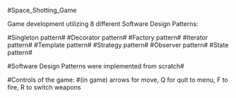 #Space_Shotting_Game



Game development utilizing 8 different Software Design Patterns:

#Singleton pattern#
#Decorator pattern#
#Factory pattern#
#Iterator pattern#
#Template pattern#
#Strategy pattern#
#Observer pattern#
#State pattern#

#Software Design Patterns were implemented from scratch#

#Controls of the game:
	#(in game) arrows for move, Q for quit to menu, F to fire, R to switch weapons

